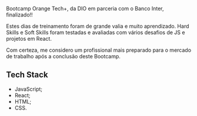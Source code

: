 Bootcamp Orange Tech+, da DIO em parceria com o Banco Inter, finalizado!!

Estes dias de treinamento foram de grande valia e muito aprendizado. Hard Skills e Soft Skills foram testadas e avaliadas com vários desafios de JS e projetos em React.

Com certeza, me considero um profissional mais preparado para o mercado de trabalho após a conclusão deste Bootcamp.

## Tech Stack

- JavaScript;
- React;
- HTML;
- CSS.
